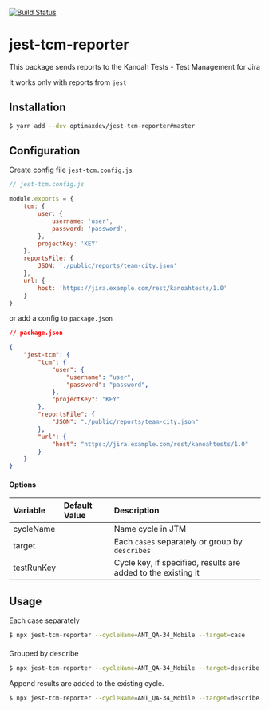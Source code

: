 [![Build Status](https://travis-ci.org/optimaxdev/jest-tcm-reporter.svg?branch=master)](https://travis-ci.org/optimaxdev/jest-tcm-reporter)
# jest-tcm-reporter

This package sends reports to the Kanoah Tests - Test Management for Jira

It works only with reports from `jest` 

## Installation

```bash
$ yarn add --dev optimaxdev/jest-tcm-reporter#master
```

## Configuration

Create config file `jest-tcm.config.js`

```js
// jest-tcm.config.js

module.exports = {
    tcm: {
        user: {
            username: 'user',
            password: 'password',
        },
        projectKey: 'KEY'
    },
    reportsFile: {
        JSON: './public/reports/team-city.json'
    },
    url: {
        host: 'https://jira.example.com/rest/kanoahtests/1.0'
    }
}
```

or add a config to `package.json`

```json
// package.json

{
    "jest-tcm": {
        "tcm": {
            "user": {
                "username": "user",
                "password": "password",
            },
            "projectKey": "KEY"
        },
        "reportsFile": {
            "JSON": "./public/reports/team-city.json"
        },
        "url": {
            "host": "https://jira.example.com/rest/kanoahtests/1.0"
        }
    }
}
```

#### Options

| Variable   | Default Value | Description                                                   |
| :--------- | :------------ | :------------------------------------------------------------ |
| cycleName  |               | Name cycle in JTM                                             |
| target     |               | Each `cases` separately or group by `describes`               |
| testRunKey |               | Сycle key, if specified, results are added to the existing it |

## Usage

Each case separately
```bash
$ npx jest-tcm-reporter --cycleName=ANT_QA-34_Mobile --target=case
```
####
Grouped by describe
```bash
$ npx jest-tcm-reporter --cycleName=ANT_QA-34_Mobile --target=describe
```

Append results are added to the existing cycle.
```bash
$ npx jest-tcm-reporter --cycleName=ANT_QA-34_Mobile --target=describe --testRunKey=ANT_C454
```
